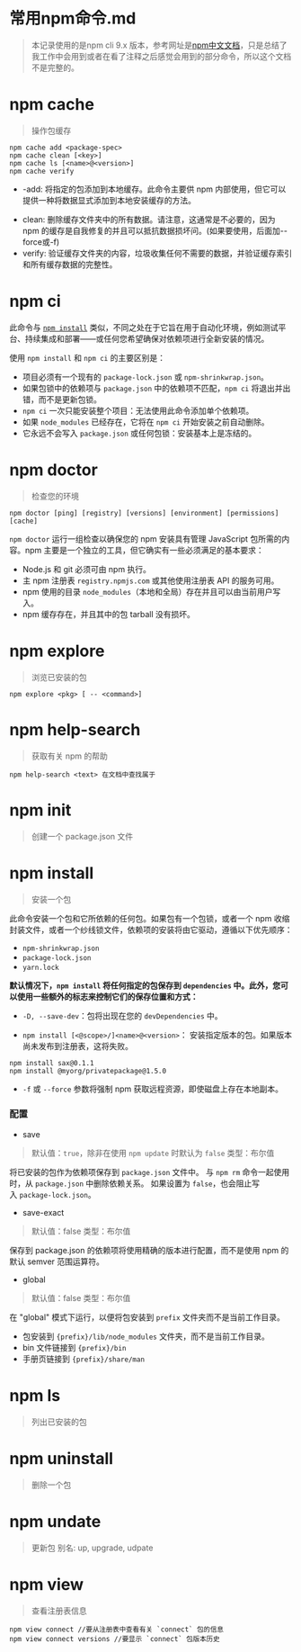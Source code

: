 # 常用npm命令.md
>本记录使用的是npm cli 9.x 版本，参考网址是[npm中文文档](https://nodejs.cn/npm/cli/v9/)，只是总结了我工作中会用到或者在看了注释之后感觉会用到的部分命令，所以这个文档不是完整的。

# npm cache
>操作包缓存
```
npm cache add <package-spec>
npm cache clean [<key>]
npm cache ls [<name>@<version>]
npm cache verify
```
* -add: 将指定的包添加到本地缓存。此命令主要供 npm 内部使用，但它可以提供一种将数据显式添加到本地安装缓存的方法。
- clean: 删除缓存文件夹中的所有数据。请注意，这通常是不必要的，因为 npm 的缓存是自我修复的并且可以抵抗数据损坏问。(如果要使用，后面加--force或-f)
- verify: 验证缓存文件夹的内容，垃圾收集任何不需要的数据，并验证缓存索引和所有缓存数据的完整性。
# npm ci
此命令与 [`npm install`](https://nodejs.cn/npm/cli/v9/commands/npm-ci/##c78ebdcd71c64edead90d2247d4a5a8c) 类似，不同之处在于它旨在用于自动化环境，例如测试平台、持续集成和部署——或任何您希望确保对依赖项进行全新安装的情况。

使用 `npm install` 和 `npm ci` 的主要区别是：

- 项目必须有一个现有的 `package-lock.json` 或 `npm-shrinkwrap.json`。
- 如果包锁中的依赖项与 `package.json` 中的依赖项不匹配，`npm ci` 将退出并出错，而不是更新包锁。
- `npm ci` 一次只能安装整个项目：无法使用此命令添加单个依赖项。
- 如果 `node_modules` 已经存在，它将在 `npm ci` 开始安装之前自动删除。
- 它永远不会写入 `package.json` 或任何包锁：安装基本上是冻结的。
# npm doctor
>检查您的环境
```
npm doctor [ping] [registry] [versions] [environment] [permissions] [cache] 
```
`npm doctor` 运行一组检查以确保您的 npm 安装具有管理 JavaScript 包所需的内容。npm 主要是一个独立的工具，但它确实有一些必须满足的基本要求：

- Node.js 和 git 必须可由 npm 执行。
- 主 npm 注册表 `registry.npmjs.com` 或其他使用注册表 API 的服务可用。
- npm 使用的目录 `node_modules`（本地和全局）存在并且可以由当前用户写入。
- npm 缓存存在，并且其中的包 tarball 没有损坏。
# npm explore
>浏览已安装的包
```
npm explore <pkg> [ -- <command>]
```
# npm help-search
>获取有关 npm 的帮助
```
npm help-search <text> 在文档中查找属于
```

# npm init
>创建一个 package.json 文件

# npm install
>安装一个包

此命令安装一个包和它所依赖的任何包。如果包有一个包锁，或者一个 npm 收缩封装文件，或者一个纱线锁文件，依赖项的安装将由它驱动，遵循以下优先顺序：
- `npm-shrinkwrap.json`
- `package-lock.json`
- `yarn.lock`

**默认情况下，`npm install` 将任何指定的包保存到 `dependencies` 中。此外，您可以使用一些额外的标志来控制它们的保存位置和方式：**
- `-D, --save-dev`：包将出现在您的 `devDependencies` 中。

-  `npm install [<@scope>/]<name>@<version>`：
安装指定版本的包。如果版本尚未发布到注册表，这将失败。
```
npm install sax@0.1.1 
npm install @myorg/privatepackage@1.5.0
```
- `-f` 或 `--force` 参数将强制 npm 获取远程资源，即使磁盘上存在本地副本。

### 配置

- save 
>默认值：`true`，除非在使用 `npm update` 时默认为 `false`
>类型：布尔值

将已安装的包作为依赖项保存到 `package.json` 文件中。
与 `npm rm` 命令一起使用时，从 `package.json` 中删除依赖关系。
如果设置为 `false`，也会阻止写入 `package-lock.json`。

- save-exact
>默认值：false
>类型：布尔值

保存到 package.json 的依赖项将使用精确的版本进行配置，而不是使用 npm 的默认 semver 范围运算符。

- global
> 默认值：false
> 类型：布尔值

在 "global" 模式下运行，以便将包安装到 `prefix` 文件夹而不是当前工作目录。

- 包安装到 `{prefix}/lib/node_modules` 文件夹，而不是当前工作目录。
- bin 文件链接到 `{prefix}/bin`
- 手册页链接到 `{prefix}/share/man`

# npm ls

>列出已安装的包

# npm uninstall
>删除一个包

# npm undate
>更新包   别名: up, upgrade, udpate

# npm view
>查看注册表信息
```
npm view connect //要从注册表中查看有关 `connect` 包的信息
npm view connect versions //要显示 `connect` 包版本历史
```